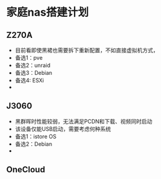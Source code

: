 # 家庭nas搭建计划

## Z270A
- 目前看即使黑裙也需要拆下重新配置，不如直接虚拟机方式，
- 备选1：pve
- 备选2：unraid
- 备选3：Debian
- 备选4: ESXi
- 


## J3060
- 黑群晖时性能较弱，无法满足PCDN和下载、视频同时启动
- 该设备仅能USB启动，需要考虑何种系统
- 备选1：istore OS
- 备选2：Debian
-



## OneCloud